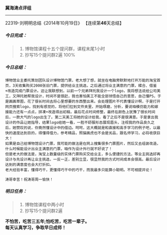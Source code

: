 **冀海涛点评组**

------

22319-刘明明总结《2014年10月19日》
【连续第**46**天总结】

##### __今日完成：__
>1. 博物馆课程十五个提问群，课程末尾1小时
>2. 抄写15个提问群2遍 100%

##### __今日总结：__
    博物馆业主委托策划团队设计博物馆门票，老大想了想，就坐在电脑旁默默地打开万能的淘宝首页，3天收集购买2000张旧门票，提供给业主挑选，之后通过将业主满意的门票，糅合、借鉴+改造完成门票设计。这让我联想到，以前一个兄弟拜托我设计一个logo，我将想法说给公司美工，又拜托她帮我设计，时间不是很赶，我也害怕美工不能全部领悟自己的意思，自己懂PS，于是画画草图，花了很长时间去将心里想要的东西整出来。会处理图片不代表懂设计啊，于是打开网页搜索logo，找到有感觉的，将他们拉到文件夹里，开始琢磨，分析，要说咱模仿能力和嫁接能力还有一点点，拼凑+改造得出初稿，最后花点时间修整，最终在颜色上犹豫了很长时间后，一款大气的logo出生了。第二天美工将她的设计给我，看了之后不是很满意。于是拿出我设计的作品让她指导，结果logo给她一看，一脸不舒服形态展现眉头，注视我的作品良久之后，她赞叹的说，你竟然懂设计中的借边。呵呵，这大概就是和直接和高手学习的例子吧，以最快的速度达到目的，得懂得借力，参考精品，照猫画虎也不会是劣品，跟名师学习，必将收获巨大！
    如果是自己给博物馆设计门票，我可能的做法是在网上搜集很多门票图片，然后又去组装改造，什么时候能设计出业主满意的门票，咱作为设计外行就不好说了！
    但是老大的做法是，淘宝上数量级的实体门票购买交给业主，多么便捷的方法，等业主挑选好再设计与先设计再让业主挑选，一反一正，差别立显，很显然我的方式时间成本会很高。最后设计达到的满意度也会大打折扣。
    老大经验丰富，懂得巧干，更懂得巧干中的巧干，而我最多只能算小聪明。不可相提并论！
    
    涛哥幸苦！祝涛哥周一愉快！
##### __明日任务：__
>1. 博物馆课程中两小时
>2. 抄写15个提问群2遍

**不怕苦，吃苦三五年;怕吃苦，吃苦一辈子。**  
**每天认真学习，争取早日成师！**